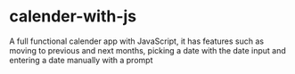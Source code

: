 # calender-with-js
A full functional calender app with JavaScript, it has features such as moving to previous and next months, picking a date with the date input and entering a date manually with a prompt
